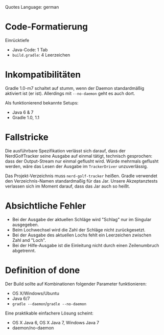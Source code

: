 Quotes Language: german


# Code-Formatierung

Einrücktiefe

* Java-Code: 1 Tab
* `build.gradle`: 4 Leerzeichen


# Inkompatibilitäten

Gradle 1.0-m7 schaltet auf stumm, wenn der Daemon standardmäßig aktiviert ist (er ist). Allerdings mit `--no-daemon` geht es auch dort.

Als funktionierend bekannte Setups:

* Java 6 & 7
* Gradle 1.0, 1.1


# Fallstricke

Die ausführbare Spezifikation verlässt sich darauf, dass der NerdGolfTracker seine Ausgabe auf einmal tätigt, technisch gesprochen: dass der Output-Stream nur einmal geflusht wird. Würde mehrmals geflusht werden, wäre das Lesen der Ausgabe im `TrackerDriver` unzuverlässig.

Das Projekt-Verzeichnis muss `nerd-golf-tracker` heißen. Gradle verwendet den Verzeichnis-Namen standardmaßig für das Jar. Unsere Akzeptanztests verlassen sich im Moment darauf, dass das Jar auch so heißt.


# Absichtliche Fehler

* Bei der Ausgabe der aktuellen Schläge wird "Schlag" nur im Singular ausgegeben.
* Beim Lochwechsel wird die Zahl der Schläge nicht zurückgesetzt.
* Bei der Ausgabe des aktuellen Lochs fehlt ein Leerzeichen zwischen Zahl and "Loch".
* Bei der Hilfe-Ausgabe ist die Einleitung nicht durch einen Zeilenumbruch abgetrennt.


# Definition of done

Der Build sollte auf Kombinationen folgender Parameter funktionieren:

* OS X/Windows/Ubuntu
* Java 6/7
* `gradle --daemon`/`gradle --no-daemon`
    
Eine praktikable einfachere Lösung scheint:

* OS X Java 6, OS X Java 7, Windows Java 7
* daemon/no-daemon
